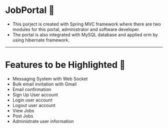 # JobPortal 👜

- This porject is created with Spring MVC framework where there are two modules for this portal, administrator and software developer.
- The portal is also integrated with MySQL database and applied orm by using hibernate framework.

------------------

# Features to be Highlighted 🌟

- Messaging System with Web Socket
- Bulk email invitation with Gmail
- Email confirmation
- Sign Up User account
- Login user account
- Logout user account
- View Jobs
- Post Jobs
- Administrate user information

